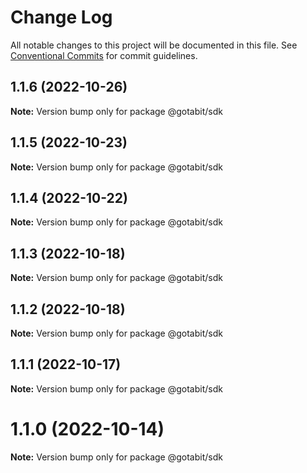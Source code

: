 # Change Log

All notable changes to this project will be documented in this file.
See [Conventional Commits](https://conventionalcommits.org) for commit guidelines.

## 1.1.6 (2022-10-26)

**Note:** Version bump only for package @gotabit/sdk





## 1.1.5 (2022-10-23)

**Note:** Version bump only for package @gotabit/sdk





## 1.1.4 (2022-10-22)

**Note:** Version bump only for package @gotabit/sdk





## 1.1.3 (2022-10-18)

**Note:** Version bump only for package @gotabit/sdk





## 1.1.2 (2022-10-18)

**Note:** Version bump only for package @gotabit/sdk





## 1.1.1 (2022-10-17)

**Note:** Version bump only for package @gotabit/sdk





# 1.1.0 (2022-10-14)

**Note:** Version bump only for package @gotabit/sdk
